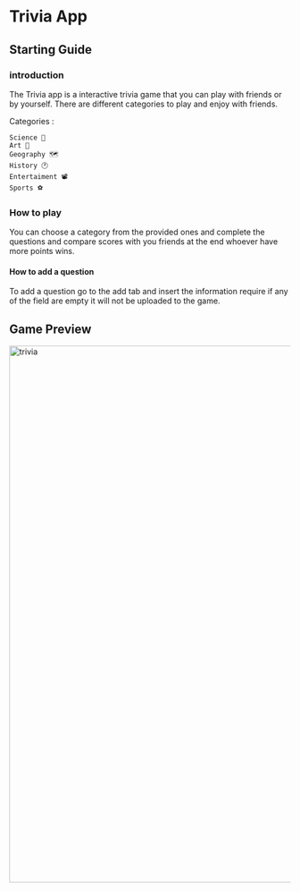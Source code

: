 # Trivia App

## Starting Guide 
### introduction 

The Trivia app is a interactive trivia game that you can play with friends or by yourself.
There are different categories to play and enjoy with friends.

Categories : 
  
    Science 🧪
    Art 🎨
    Geography 🗺️
    History 🕐
    Entertaiment 📽️
    Sports ⚽
    
### How to play 


You can choose a category from the provided ones and complete the questions and compare scores with you friends at the end 
whoever have more points wins.

#### How to add a question 

To add a question go to the add tab and insert the information require if any of the field are empty it will not be uploaded to the game.

## Game Preview

<img width="960" alt="trivia" src="https://user-images.githubusercontent.com/25759298/103929445-5778c000-50eb-11eb-8d17-46740639c633.PNG">


